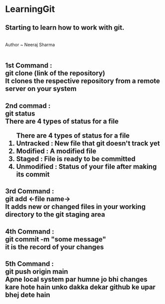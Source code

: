 # LearningGit
<h2>Starting to learn how to work with git.</h2>
<br>
Author ~ Neeraj Sharma
<br><br>
<h2>
    <b>1st Command :<b><br>
    git clone (link of the repository)<br>
    It clones the respective repository from a remote server on your system<br>
</h2>
<h2>
    <b>2nd commad : <b><br>
    git status<br>
    There are 4 types of status for a file<br>
    <ol>
    There are 4 types of status for a file<br>
    <li><b>Untracked</b> : New file that git doesn't track yet</li>
    <li><b>Modified</b> : A modified file</li>
    <li><b>Staged</b> : File is ready to be committed</li>
    <li><b>Unmodified</b> : Status of your file after making its commit</li>
    </ol>
</h2>
<h2>
    <b>3rd Command :<b><br>
    git add <-file name-> <br>
    It adds new or changed files in your working directory to the git staging area<br>
</h2>
<h2>
    <b>4th Command :<b><br>
    git commit -m "some message" <br>
    it is the record of your changes<br>
</h2>
<h2>
    <b>5th Command :<b><br>
    git push origin main <br>
    Apne local system par humne jo bhi changes kare hote hain unko dakka dekar github ke upar bhej dete hain<br>
</h2>

